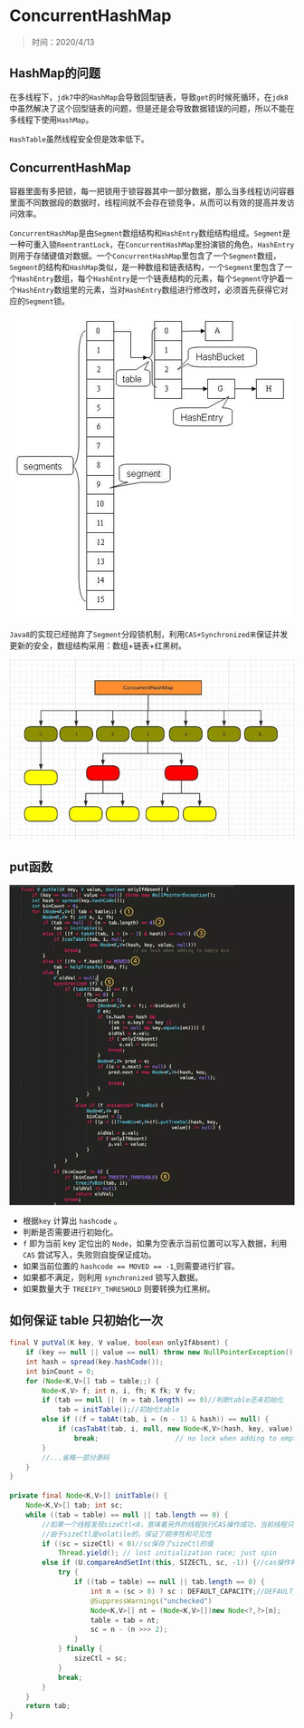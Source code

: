# ConcurrentHashMap

> 时间：2020/4/13

## HashMap的问题

在多线程下，`jdk7`中的`HashMap`会导致回型链表，导致`get`的时候死循环，在`jdk8`中虽然解决了这个回型链表的问题，但是还是会导致数据错误的问题，所以不能在多线程下使用`HashMap`。

`HashTable`虽然线程安全但是效率低下。

## ConcurrentHashMap

容器里面有多把锁，每一把锁用于锁容器其中一部分数据，那么当多线程访问容器里面不同数据段的数据时，线程间就不会存在锁竞争，从而可以有效的提高并发访问效率。

`ConcurrentHashMap`是由`Segment`数组结构和`HashEntry`数组结构组成。`Segment`是一种可重入锁`ReentrantLock`，在`ConcurrentHashMap`里扮演锁的角色，`HashEntry`则用于存储键值对数据。一个`ConcurrentHashMap`里包含了一个`Segment`数组，`Segment`的结构和`HashMap`类似，是一种数组和链表结构，一个`Segment`里包含了一个`HashEntry`数组，每个`HashEntry`是一个链表结构的元素，每个`Segment`守护着一个`HashEntry`数组里的元素，当对`HashEntry`数组进行修改时，必须首先获得它对应的`Segment`锁。

![ConcurrentHash7](../myimage/ConcurrentHash7.png)

`Java8`的实现已经抛弃了`Segment`分段锁机制，利用`CAS+Synchronized来`保证并发更新的安全，数组结构采用：数组+链表+红黑树。

![ConcurrentHashMap8](../myimage/ConcurrentHashMap8.png)

## put函数

![ConcurrentHashMap_put](../myimage/ConcurrentHashMap_put.png)

- 根据`key` 计算出 `hashcode` 。
- 判断是否需要进行初始化。
- `f` 即为当前 key 定位出的 `Node`，如果为空表示当前位置可以写入数据，利用 `CAS` 尝试写入，失败则自旋保证成功。
- 如果当前位置的 `hashcode == MOVED == -1`,则需要进行扩容。
- 如果都不满足，则利用 `synchronized` 锁写入数据。
- 如果数量大于 `TREEIFY_THRESHOLD` 则要转换为红黑树。

## 如何保证 table 只初始化一次

```java
final V putVal(K key, V value, boolean onlyIfAbsent) {
    if (key == null || value == null) throw new NullPointerException();
    int hash = spread(key.hashCode());
    int binCount = 0;
    for (Node<K,V>[] tab = table;;) {
        Node<K,V> f; int n, i, fh; K fk; V fv;
        if (tab == null || (n = tab.length) == 0)//判断table还未初始化
            tab = initTable();//初始化table
        else if ((f = tabAt(tab, i = (n - 1) & hash)) == null) {
            if (casTabAt(tab, i, null, new Node<K,V>(hash, key, value)))
                break;                   // no lock when adding to empty bin
        }
        //...省略一部分源码
    }
} 

private final Node<K,V>[] initTable() {
    Node<K,V>[] tab; int sc;
    while ((tab = table) == null || tab.length == 0) {
        //如果一个线程发现sizeCtl<0，意味着另外的线程执行CAS操作成功，当前线程只需要让出cpu时间片，
        //由于sizeCtl是volatile的，保证了顺序性和可见性
        if ((sc = sizeCtl) < 0)//sc保存了sizeCtl的值
            Thread.yield(); // lost initialization race; just spin
        else if (U.compareAndSetInt(this, SIZECTL, sc, -1)) {//cas操作判断并置为-1
            try {
                if ((tab = table) == null || tab.length == 0) {
                    int n = (sc > 0) ? sc : DEFAULT_CAPACITY;//DEFAULT_CAPACITY = 16，若没有参数则大小默认为16
                    @SuppressWarnings("unchecked")
                    Node<K,V>[] nt = (Node<K,V>[])new Node<?,?>[n];
                    table = tab = nt;
                    sc = n - (n >>> 2);
                }
            } finally {
                sizeCtl = sc;
            }
            break;
        }
    }
    return tab;
}  
```


